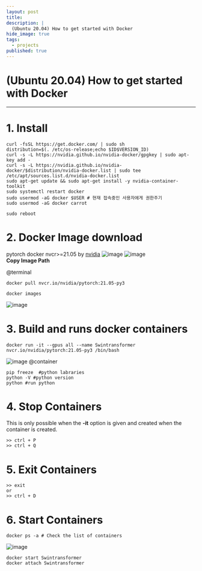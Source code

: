 ```yaml
---
layout: post
title: 
description: |
  (Ubuntu 20.04) How to get started with Docker
hide_image: true
tags:
  - projects
published: true
---
```


# (Ubuntu 20.04) How to get started with Docker
* * *

# 1. Install 
```
curl -fsSL https://get.docker.com/ | sudo sh
distribution=$(. /etc/os-release;echo $ID$VERSION_ID)
curl -s -L https://nvidia.github.io/nvidia-docker/gpgkey | sudo apt-key add -
curl -s -L https://nvidia.github.io/nvidia-docker/$distribution/nvidia-docker.list | sudo tee /etc/apt/sources.list.d/nvidia-docker.list
sudo apt-get update && sudo apt-get install -y nvidia-container-toolkit
sudo systemctl restart docker
sudo usermod -aG docker $USER # 현재 접속중인 사용자에게 권한주기
sudo usermod -aG docker carrot
```
```
sudo reboot

```

# 2. Docker Image download
 pytorch docker nvcr>=21.05 
 by [nvidia](https://catalog.ngc.nvidia.com/orgs/nvidia/containers/pytorch)
 ![image](https://user-images.githubusercontent.com/69246778/188846278-08be2bdd-eeea-4182-959c-1471d9e2331d.png)
![image](https://user-images.githubusercontent.com/69246778/188846388-fb64f251-c1aa-4213-8331-129655007de2.png)   
**Copy Image Path**

@terminal 
```
docker pull nvcr.io/nvidia/pytorch:21.05-py3
```
```
docker images
```   
![image](https://user-images.githubusercontent.com/69246778/188847929-74b1716b-cff4-41d6-9fb2-0014facb3f69.png)


# 3. Build and runs docker containers
```
docker run -it --gpus all --name Swintransformer nvcr.io/nvidia/pytorch:21.05-py3 /bin/bash
```
![image](https://user-images.githubusercontent.com/69246778/188849033-c04b5143-3f4c-41b4-bcfc-3b251898e76f.png)
@container
```
pip freeze  #python labraries
python -V #python version
python #run python
```

# 4. Stop Containers
This is only possible when the **-it** option is given and created when the container is created.   
```
>> ctrl + P
>> ctrl + Q
```

# 5. Exit Containers
```
>> exit
or
>> ctrl + D
```


# 6. Start Containers
```
docker ps -a # Check the list of containers
```
![image](https://user-images.githubusercontent.com/69246778/188851527-633f16f3-b38a-4f93-b78b-4816d9b70023.png)
```
docker start Swintransformer
docker attach Swintransformer
```
